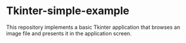 # Tkinter-simple-example

This repository implements a basic Tkinter application that browses an image file and presents it in the application screen.
